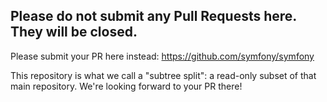 Please do not submit any Pull Requests here. They will be closed.
---

Please submit your PR here instead:
https://github.com/symfony/symfony

This repository is what we call a "subtree split": a read-only subset of that main repository.
We're looking forward to your PR there!
